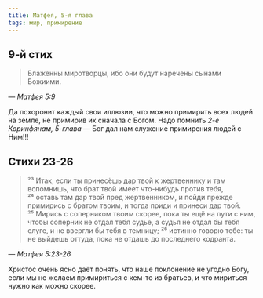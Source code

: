 ```yaml
---
title: Матфея, 5-я глава
tags: мир, примирение
---
```


## 9-й стих

> Блаженны миротворцы, ибо они будут наречены сынами Божиими.

— <cite>Матфея&nbsp;5:9</cite>

Да похоронит каждый свои иллюзии, что можно примирить всех людей на земле, не примирив их сначала с Богом.
Надо помнить <cite>2-е Коринфянам, 5-глава</cite> — Бог дал нам служение примирения людей с Ним!!!

## Стихи 23-26

> ²³ Итак, если ты принесёшь дар твой к жертвеннику и там вспомнишь,
> что брат твой имеет что-нибудь против тебя,
> ²⁴ оставь там дар твой пред жертвенником, и пойди прежде примирись с братом твоим,
> и тогда приди и принеси дар твой.
> ²⁵ Мирись с соперником твоим скорее, пока ты ещё на пути с ним,
> чтобы соперник не отдал тебя судье, а судья не отдал бы тебя слуге, и не ввергли бы тебя в темницу;
> ²⁶ истинно говорю тебе: ты не выйдешь оттуда, пока не отдашь до последнего кодранта.

— <cite>Матфея&nbsp;5:23-26</cite>

Христос очень ясно даёт понять, что наше поклонение не угодно Богу,
если мы не желаем примириться с кем-то из братьев, и что мириться нужно как можно скорее.
 
